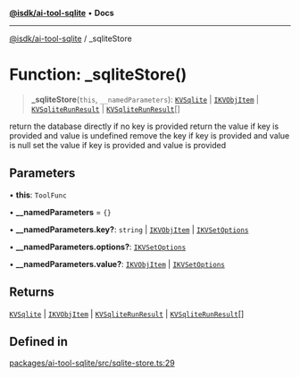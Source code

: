 [**@isdk/ai-tool-sqlite**](../README.md) • **Docs**

***

[@isdk/ai-tool-sqlite](../globals.md) / \_sqliteStore

# Function: \_sqliteStore()

> **\_sqliteStore**(`this`, `__namedParameters`): [`KVSqlite`](../classes/KVSqlite.md) \| [`IKVObjItem`](../interfaces/IKVObjItem.md) \| [`KVSqliteRunResult`](../interfaces/KVSqliteRunResult.md) \| [`KVSqliteRunResult`](../interfaces/KVSqliteRunResult.md)[]

return the database directly if no key is provided
return the value if key is provided and value is undefined
remove the key if key is provided and value is null
set the value if key is provided and value is provided

## Parameters

• **this**: `ToolFunc`

• **\_\_namedParameters** = `{}`

• **\_\_namedParameters.key?**: `string` \| [`IKVObjItem`](../interfaces/IKVObjItem.md) \| [`IKVSetOptions`](../interfaces/IKVSetOptions.md)

• **\_\_namedParameters.options?**: [`IKVSetOptions`](../interfaces/IKVSetOptions.md)

• **\_\_namedParameters.value?**: [`IKVObjItem`](../interfaces/IKVObjItem.md) \| [`IKVSetOptions`](../interfaces/IKVSetOptions.md)

## Returns

[`KVSqlite`](../classes/KVSqlite.md) \| [`IKVObjItem`](../interfaces/IKVObjItem.md) \| [`KVSqliteRunResult`](../interfaces/KVSqliteRunResult.md) \| [`KVSqliteRunResult`](../interfaces/KVSqliteRunResult.md)[]

## Defined in

[packages/ai-tool-sqlite/src/sqlite-store.ts:29](https://github.com/isdk/ai-tool-sqlite.js/blob/b95338955c0b34d8ea5fcbcfae9ef5e8811a2248/src/sqlite-store.ts#L29)
